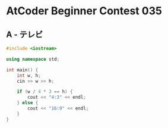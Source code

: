 # AtCoder Beginner Contest 035
## A - テレビ
```cpp
#include <iostream>

using namespace std;

int main() {
    int w, h;
    cin >> w >> h;

    if (w / 4 * 3 == h) {
        cout << "4:3" << endl;
    } else {
        cout << "16:9" << endl;
    }
}
```
